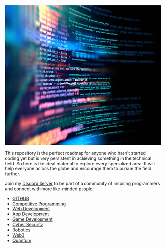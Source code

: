 
<p align="center">
<img src="./assets/img/intro.jpg" width="612" height = "452"><br/>
</p>

This repository is the perfect roadmap for anyone who hasn't started coding yet but is very persistent in achieving something in the technical field. So here is the ideal material to explore every specialized area. It will help everyone across the globe and encourage them to pursue the field further.

Join my [Discord Server](https://discord.gg/ebRhEajt) to be part of a community of inspiring programmers and connect with more like-minded people!
- [GITHUB](https://github.com/Girlscript-Chapter-Bilaspur/Front-End-Hackathon-Resources/tree/master/Fifth%20Session)
- [Competitive Programming](./COMPETITIVE.md)
- [Web Development](./WEBDEV.md)
- [App Development](./APPDEV.md)
- [Game Development](https://github.com/utilForever/game-developer-roadmap)
- [Cyber Security](https://github.com/JohnHammond/ctf-katana)
- [Robotics](./ROBOTICS.md)
- [Web3](https://gist.github.com/arihantbansal/f490e6a36e0b9fe0595d8b5d58926de8)
- [Quantum](./QUANTUM.md)